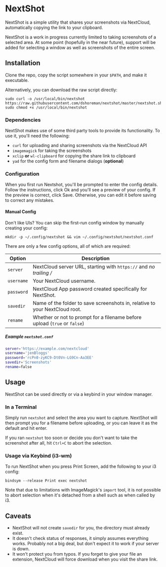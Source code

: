 # NextShot

NextShot is a simple utility that shares your screenshots via NextCloud,
automatically copying the link to your clipboard.

NextShot is a work in progress currently limited to taking screenshots of a
selected area. At some point (hopefully in the near future), support will be
added for selecting a window as well as screenshots of the entire screen.

## Installation

Clone the repo, copy the script somewhere in your `$PATH`, and make it executable.

Alternatively, you can download the raw script directly:

```
sudo curl -o /usr/local/bin/nextshot https://raw.githubusercontent.com/dshoreman/nextshot/master/nextshot.sh
sudo chmod +x /usr/local/bin/nextshot
```

### Dependencies

NextShot makes use of some third party tools to provide its functionality.
To use it, you'll need the following:

* `curl` for uploading and sharing screenshots via the NextCloud API
* `imagemagick` for taking the screenshots
* `xclip` **or** `wl-clipboard` for copying the share link to clipboard
* `yad` for the config form and filename dialogs (**optional**)

### Configuration

When you first run Nextshot, you'll be prompted to enter the config details.
Follow the instructions, click Ok and you'll see a preview of your config.
If the preview is correct, click Save. Otherwise, you can edit it before
saving to correct any mistakes.

#### Manual Config

Don't like UIs? You can skip the first-run config window by manually creating your config:

```
mkdir -p ~/.config/nextshot && vim ~/.config/nextshot/nextshot.conf
```

There are only a few config options, all of which are required:

| Option     | Description                                                                 |
| ---------- | --------------------------------------------------------------------------- |
| `server`   | NextCloud server URL, starting with `https://` and _no trailing /_          |
| `username` | Your NextCloud username.                                                    |
| `password` | NextCloud App password created specifically for NextShot.                   |
| `savedir`  | Name of the folder to save screenshots in, relative to your NextCloud root. |
| `rename`   | Whether or not to prompt for a filename before upload (`true` or `false`)   |

##### Example `nextshot.conf`

```bash
server='https://example.com/nextcloud'
username='jenBloggs'
password='rcPn0-zyKC9-Dt0Vn-LG9Cn-Aa3EE'
savedir='Screenshots'
rename=false
```

## Usage

NextShot can be used directly or via a keybind in your window manager.

### In a Terminal

Simply run `nextshot` and select the area you want to capture.
NextShot will then prompt you for a filename before uploading,
or you can leave it as the default and hit enter.

If you ran `nextshot` too soon or decide you don't want to take
the screenshot after all, hit `Ctrl+C` to abort the selection.

### Usage via Keybind (i3-wm)

To run NextShot when you press Print Screen, add the following to your i3 config:

```
bindsym --release Print exec nextshot
```

Note that due to limitations with ImageMagick's `import` tool, it is not possible
to abort selection when it's detached from a shell such as when called by i3.

## Caveats
* NextShot will not create `savedir` for you, the directory must already exist.
* It doesn't check status of responses, it simply assumes everything works.
    Probably not a big deal, but don't expect it to work if your server is down.
* It won't protect you from typos. If you forget to give your file an extension,
    NextCloud will force download when you visit the share link.
